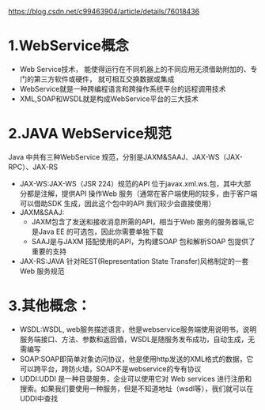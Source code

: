 https://blog.csdn.net/c99463904/article/details/76018436
# 1.WebService概念
- Web Service技术， 能使得运行在不同机器上的不同应用无须借助附加的、专门的第三方软件或硬件， 就可相互交换数据或集成
- WebService就是一种跨编程语言和跨操作系统平台的远程调用技术
- XML,SOAP和WSDL就是构成WebService平台的三大技术 

# 2.JAVA WebService规范
Java 中共有三种WebService 规范，分别是JAXM&SAAJ、JAX-WS（JAX-RPC）、JAX-RS
- JAX-WS:JAX-WS（JSR 224）规范的API 位于javax.xml.ws.包，其中大部分都是注解，提供API 操作Web 服务（通常在客户端使用的较多，由于客户端可以借助SDK 生成，因此这个包中的API 我们较少会直接使用）
- JAXM&SAAJ:
    - JAXM包含了发送和接收消息所需的API，相当于Web 服务的服务器端,它是Java EE 的可选包，因此你需要单独下载
    - SAAJ是与JAXM 搭配使用的API，为构建SOAP 包和解析SOAP 包提供了重要的支持
- JAX-RS:JAVA 针对REST(Representation State Transfer)风格制定的一套Web 服务规范

# 3.其他概念：
- WSDL:WSDL, web服务描述语言，他是webservice服务端使用说明书，说明服务端接口、方法、参数和返回值，WSDL是随服务发布成功，自动生成，无需编写
- SOAP:SOAP即简单对象访问协议，他是使用http发送的XML格式的数据，它可以跨平台，跨防火墙，SOAP不是webservice的专有协议
- UDDI:UDDI 是一种目录服务，企业可以使用它对 Web services 进行注册和搜索。如果我们要使用一种服务，但是不知道地址（wsdl等），我们就可以在UDDI中查找